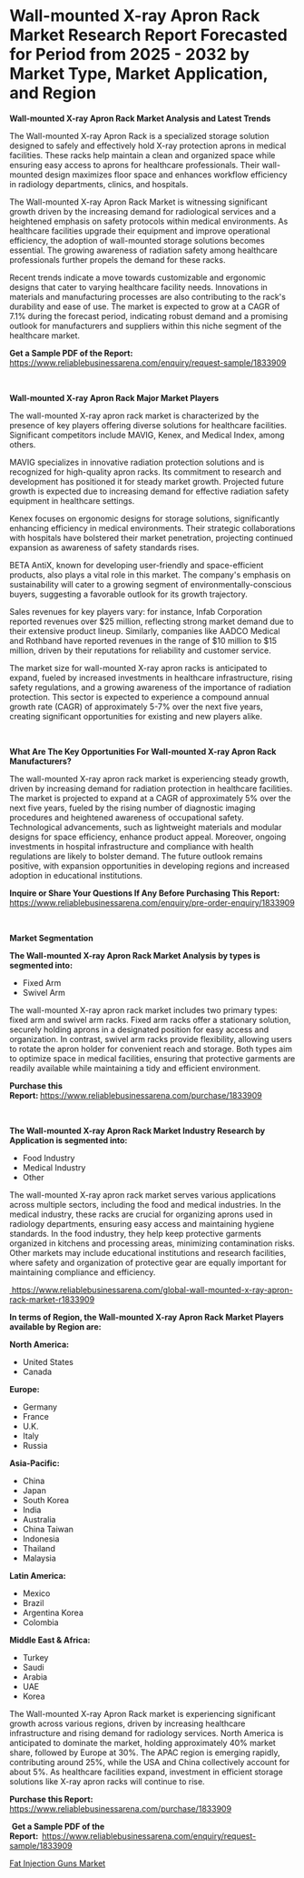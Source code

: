 <p><h1>Wall-mounted X-ray Apron Rack Market Research Report Forecasted for Period from 2025 -  2032 by Market Type, Market Application, and Region</h1></p><p><strong>Wall-mounted X-ray Apron Rack Market Analysis and Latest Trends</strong></p>
<p><p>The Wall-mounted X-ray Apron Rack is a specialized storage solution designed to safely and effectively hold X-ray protection aprons in medical facilities. These racks help maintain a clean and organized space while ensuring easy access to aprons for healthcare professionals. Their wall-mounted design maximizes floor space and enhances workflow efficiency in radiology departments, clinics, and hospitals.</p><p>The Wall-mounted X-ray Apron Rack Market is witnessing significant growth driven by the increasing demand for radiological services and a heightened emphasis on safety protocols within medical environments. As healthcare facilities upgrade their equipment and improve operational efficiency, the adoption of wall-mounted storage solutions becomes essential. The growing awareness of radiation safety among healthcare professionals further propels the demand for these racks.</p><p>Recent trends indicate a move towards customizable and ergonomic designs that cater to varying healthcare facility needs. Innovations in materials and manufacturing processes are also contributing to the rack's durability and ease of use. The market is expected to grow at a CAGR of 7.1% during the forecast period, indicating robust demand and a promising outlook for manufacturers and suppliers within this niche segment of the healthcare market.</p></p>
<p><strong>Get a Sample PDF of the Report:&nbsp;</strong> <a href="https://www.reliablebusinessarena.com/enquiry/request-sample/1833909?utm_campaign=3168&utm_medium=2&utm_source=Github&utm_content=ia&utm_term=26032025&utm_id=wall-mounted-x-ray-apron-rack">https://www.reliablebusinessarena.com/enquiry/request-sample/1833909</a></p>
<p>&nbsp;</p>
<p><strong>Wall-mounted X-ray Apron Rack Major Market Players</strong></p>
<p><p>The wall-mounted X-ray apron rack market is characterized by the presence of key players offering diverse solutions for healthcare facilities. Significant competitors include MAVIG, Kenex, and Medical Index, among others.</p><p>MAVIG specializes in innovative radiation protection solutions and is recognized for high-quality apron racks. Its commitment to research and development has positioned it for steady market growth. Projected future growth is expected due to increasing demand for effective radiation safety equipment in healthcare settings.</p><p>Kenex focuses on ergonomic designs for storage solutions, significantly enhancing efficiency in medical environments. Their strategic collaborations with hospitals have bolstered their market penetration, projecting continued expansion as awareness of safety standards rises.</p><p>BETA AntiX, known for developing user-friendly and space-efficient products, also plays a vital role in this market. The company's emphasis on sustainability will cater to a growing segment of environmentally-conscious buyers, suggesting a favorable outlook for its growth trajectory.</p><p>Sales revenues for key players vary: for instance, Infab Corporation reported revenues over $25 million, reflecting strong market demand due to their extensive product lineup. Similarly, companies like AADCO Medical and Rothband have reported revenues in the range of $10 million to $15 million, driven by their reputations for reliability and customer service.</p><p>The market size for wall-mounted X-ray apron racks is anticipated to expand, fueled by increased investments in healthcare infrastructure, rising safety regulations, and a growing awareness of the importance of radiation protection. This sector is expected to experience a compound annual growth rate (CAGR) of approximately 5-7% over the next five years, creating significant opportunities for existing and new players alike.</p></p>
<p>&nbsp;</p>
<p><strong>What Are The Key Opportunities For Wall-mounted X-ray Apron Rack Manufacturers?</strong></p>
<p><p>The wall-mounted X-ray apron rack market is experiencing steady growth, driven by increasing demand for radiation protection in healthcare facilities. The market is projected to expand at a CAGR of approximately 5% over the next five years, fueled by the rising number of diagnostic imaging procedures and heightened awareness of occupational safety. Technological advancements, such as lightweight materials and modular designs for space efficiency, enhance product appeal. Moreover, ongoing investments in hospital infrastructure and compliance with health regulations are likely to bolster demand. The future outlook remains positive, with expansion opportunities in developing regions and increased adoption in educational institutions.</p></p>
<p><strong>Inquire or Share Your Questions If Any Before Purchasing This Report:</strong> <a href="https://www.reliablebusinessarena.com/enquiry/pre-order-enquiry/1833909?utm_campaign=3168&utm_medium=2&utm_source=Github&utm_content=ia&utm_term=26032025&utm_id=wall-mounted-x-ray-apron-rack">https://www.reliablebusinessarena.com/enquiry/pre-order-enquiry/1833909</a></p>
<p>&nbsp;</p>
<p><strong>Market Segmentation</strong></p>
<p><strong>The Wall-mounted X-ray Apron Rack Market Analysis by types is segmented into:</strong></p>
<p><ul><li>Fixed Arm</li><li>Swivel Arm</li></ul></p>
<p><p>The wall-mounted X-ray apron rack market includes two primary types: fixed arm and swivel arm racks. Fixed arm racks offer a stationary solution, securely holding aprons in a designated position for easy access and organization. In contrast, swivel arm racks provide flexibility, allowing users to rotate the apron holder for convenient reach and storage. Both types aim to optimize space in medical facilities, ensuring that protective garments are readily available while maintaining a tidy and efficient environment.</p></p>
<p><strong>Purchase this Report:&nbsp;</strong><a href="https://www.reliablebusinessarena.com/purchase/1833909?utm_campaign=3168&utm_medium=2&utm_source=Github&utm_content=ia&utm_term=26032025&utm_id=wall-mounted-x-ray-apron-rack">https://www.reliablebusinessarena.com/purchase/1833909</a></p>
<p>&nbsp;</p>
<p><strong>The Wall-mounted X-ray Apron Rack Market Industry Research by Application is segmented into:</strong></p>
<p><ul><li>Food Industry</li><li>Medical Industry</li><li>Other</li></ul></p>
<p><p>The wall-mounted X-ray apron rack market serves various applications across multiple sectors, including the food and medical industries. In the medical industry, these racks are crucial for organizing aprons used in radiology departments, ensuring easy access and maintaining hygiene standards. In the food industry, they help keep protective garments organized in kitchens and processing areas, minimizing contamination risks. Other markets may include educational institutions and research facilities, where safety and organization of protective gear are equally important for maintaining compliance and efficiency.</p></p>
<p><a href="https://www.reliablebusinessarena.com/global-wall-mounted-x-ray-apron-rack-market-r1833909?utm_campaign=3168&utm_medium=2&utm_source=Github&utm_content=ia&utm_term=26032025&utm_id=wall-mounted-x-ray-apron-rack">&nbsp;https://www.reliablebusinessarena.com/global-wall-mounted-x-ray-apron-rack-market-r1833909</a></p>
<p><strong>In terms of Region, the Wall-mounted X-ray Apron Rack Market Players available by Region are:</strong></p>
<p>
    <p> <strong> North America: </strong>
        <ul>
            <li>United States</li>
            <li>Canada</li>
        </ul>
        </p> 
    <p> <strong> Europe: </strong>
        <ul>
            <li>Germany</li>
            <li>France</li>
            <li>U.K.</li>
            <li>Italy</li>
            <li>Russia</li>
        </ul>
        </p> 
    <p> <strong> Asia-Pacific: </strong>
        <ul>
            <li>China</li>
            <li>Japan</li>
            <li>South Korea</li>
            <li>India</li>
            <li>Australia</li>
            <li>China Taiwan</li>
            <li>Indonesia</li>
            <li>Thailand</li>
            <li>Malaysia</li>
        </ul>
        </p> 
    <p> <strong> Latin America: </strong>
        <ul>
            <li>Mexico</li>
            <li>Brazil</li>
            <li>Argentina Korea</li>
            <li>Colombia</li>
        </ul>
        </p> 
    <p> <strong> Middle East & Africa: </strong>
        <ul>
            <li>Turkey</li>
            <li>Saudi</li>
            <li>Arabia</li>
            <li>UAE</li>
            <li>Korea</li>
        </ul>
    </p>
    </p>
<p><p>The Wall-mounted X-ray Apron Rack market is experiencing significant growth across various regions, driven by increasing healthcare infrastructure and rising demand for radiology services. North America is anticipated to dominate the market, holding approximately 40% market share, followed by Europe at 30%. The APAC region is emerging rapidly, contributing around 25%, while the USA and China collectively account for about 5%. As healthcare facilities expand, investment in efficient storage solutions like X-ray apron racks will continue to rise.</p></p>
<p><strong>Purchase this Report: </strong><a href="https://www.reliablebusinessarena.com/purchase/1833909?utm_campaign=3168&utm_medium=2&utm_source=Github&utm_content=ia&utm_term=26032025&utm_id=wall-mounted-x-ray-apron-rack">https://www.reliablebusinessarena.com/purchase/1833909</a></p>
<p>&nbsp;<strong>Get a Sample PDF of the Report:&nbsp;&nbsp;</strong><a href="https://www.reliablebusinessarena.com/enquiry/request-sample/1833909?utm_campaign=3168&utm_medium=2&utm_source=Github&utm_content=ia&utm_term=26032025&utm_id=wall-mounted-x-ray-apron-rack">https://www.reliablebusinessarena.com/enquiry/request-sample/1833909</a></p>
<p><strong></strong></p>
<p><p><a href="https://github.com/saeiddaemo/Market-Research-Report-List-1/blob/main/fat-injection-guns-market.md?utm_campaign=3168&utm_medium=2&utm_source=Github&utm_content=ia&utm_term=26032025&utm_id=wall-mounted-x-ray-apron-rack">Fat Injection Guns Market</a></p></p>
